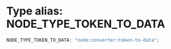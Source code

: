 # Type alias: NODE_TYPE_TOKEN_TO_DATA

```ts
NODE_TYPE_TOKEN_TO_DATA: "node:converter:token-to-data";
```
